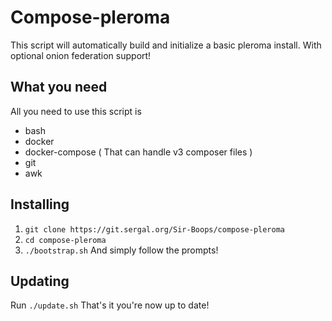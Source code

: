 # Compose-pleroma

This script will automatically build and initialize a basic pleroma install. With optional onion federation support! 

## What you need
All you need to use this script is
* bash
* docker
* docker-compose ( That can handle v3 composer files )
* git
* awk

## Installing
1. `git clone https://git.sergal.org/Sir-Boops/compose-pleroma`
2. `cd compose-pleroma`
3. `./bootstrap.sh` And simply follow the prompts!

## Updating
Run `./update.sh`
That's it you're now up to date!

